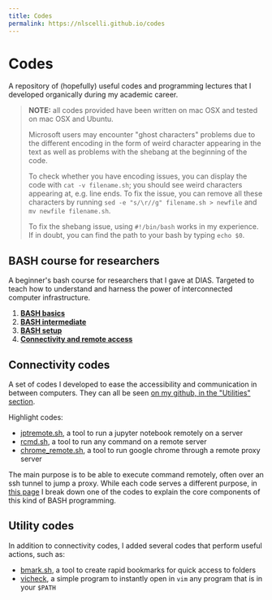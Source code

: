 ```yaml
---
title: Codes
permalink: https://nlscelli.github.io/codes
---
```


# Codes
A repository of (hopefully) useful codes and programming lectures that I developed organically during my academic career.

> **NOTE:** all codes provided have been written on mac OSX and tested on mac OSX and Ubuntu. 
>
> Microsoft users may encounter "ghost characters" problems due to the different encoding in the form of weird character appearing in the text as well as problems with the shebang at the beginning of the code.
> 
> To check whether you have encoding issues, you can display the code with `cat -v filename.sh`; you should see weird characters appearing at, e.g. line ends. To fix the issue, you can remove all these characters by running `sed -e "s/\r//g" filename.sh > newfile` and `mv newfile filename.sh`.
> 
> To fix the shebang issue, using `#!/bin/bash` works in my experience. If in doubt, you can find the path to your bash by typing `echo $0`.
> 
## BASH course for researchers
A beginner's bash course for researchers that I gave at DIAS. Targeted to teach how to understand and harness the power of interconnected computer infrastructure.

1. [**BASH basics**](1-bash_basics.md)
2. [**BASH intermediate**](2-bash_parsing.md)
3. [**BASH setup**](3-bash_setup.md)
4. [**Connectivity and remote access**](4-accessing_computers.md)


## Connectivity codes
A set of codes I developed to ease the accessibility and communication in between computers. They can all be seen [on my github, in the "Utilities" section](https://github.com/nlscelli/Utilities).

Highlight codes:
- [jptremote.sh](https://github.com/nlscelli/Utilities/blob/main/jptremote.sh), a tool to run a jupyter notebook remotely on a server
- [rcmd.sh](https://github.com/nlscelli/Utilities/blob/main/rcmd.sh), a tool to run any command on a remote server
- [chrome_remote.sh](https://github.com/nlscelli/Utilities/blob/main/chrome_remote.sh), a tool to run google chrome through a remote proxy server

The main purpose is to be able to execute command remotely, often over an ssh tunnel to jump a proxy. While each code serves a different purpose, in [this page](connectivity_example.md) I break down one of the codes to explain the core components of this kind of BASH programming.

## Utility codes
In addition to connectivity codes, I added several codes that perform useful actions, such as:
- [bmark.sh](https://github.com/nlscelli/Utilities/blob/main/bmark.sh), a tool to create rapid bookmarks for quick access to folders 
- [vicheck](https://github.com/nlscelli/Utilities/blob/main/vicheck), a simple program to instantly open in `vim` any program that is in your `$PATH`
